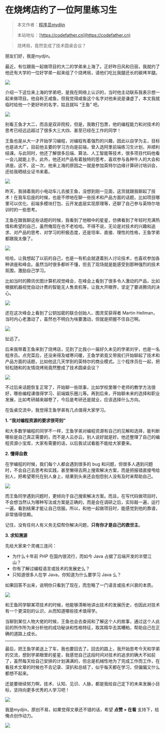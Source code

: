 # 在烧烤店约了一位阿里练习生

> 本文作者：[程序员mydjin](https://yuyuanweb.feishu.cn/wiki/Abldw5WkjidySxkKxU2cQdAtnah)
>
> 本站地址：[https://codefather.cn](https://codefather.cn)

> 烧烤局，竟然变成了技术圆桌会议？

朋友们好，我是mydjin。

最近，有位跟我一起做项目的大二的学弟来上海了。正好昨日风和日丽，我就约了他还有大学的一位好学弟一起来组了个烧烤局，请他们吃比我腿还长的碳烤羊腿。

![](https://pic.yupi.icu/5563/202311051948886.png)

介绍一下这位来上海的学弟吧，是我在网络上认识的，当时他主动联系我表示想一起来做项目。他自称王咸鱼，但我觉得咸鱼这个名字对他来说是谦虚了，本文我就临时给他一个更好听的名字，姑且就叫 “王鱼” 吧。

![](https://pic.yupi.icu/5563/202311051948740.png)

别看王鱼才大二，而且是双非院校，但是，我敢打包票，他的编程能力和对技术的思考已经远远超过了很多大三大四、甚至已经在工作的同学！

王鱼也是从大一才开始学习编程，对编程有着强烈的兴趣，因此以自学为主，目标也是进大厂。目前他主要的学习方向是前端，曾入选阿里前端练习生计划，并顺利结课。与此同时，他还了解很多后端、算法、人工智能等技术，很多项目代码他看一会儿就能上手。此外，他还对产品有着独特的思考，喜欢参与各种牛人的大会和讲座。这不，这一次，他来上海的原因之一就是参加英特尔边缘计算研讨培训会，还给我晒结业证书来着。

![](https://pic.yupi.icu/5563/202311051948129.png)

昨天，我骑着我的小电动车儿去接王鱼，没想到刚一见面，这货就跟我聊起了技术！在我车后座的时候，也是不停地在聊一些技术和产品方面的话题，比如项目哪里可以优化、前端多模块打包、云开发底层实现原理等，还聊了自己参与英特尔培训时的一些思考。

王鱼在跟我聊这些话题的时候，我看到了他眼中的星星，仿佛看到了年轻时充满热情和希望的自己，虽然俺现在也不老哈哈。不得不说，无论是对技术的兴趣和追求、对产品的思考、对学习的积极态度，还是坦率、直接、理性的性格，王鱼学弟都跟我太像了。

![](https://pic.yupi.icu/5563/202311051948713.png)

哈哈，让我想起了以前的自己，也是一有机会就逮着别人讨论技术，也喜欢参加各种讲座和峰会。虽然当时很多都听不懂，但去了现场就是能感受到那种强烈的技术氛围，激励自己学习。

比如当时的腾讯优图计算机视觉峰会，在峰会上看到了很多令人激动的产品，比如根据机器视觉自动计费的智能无人售卖机等，让我大开眼界，坚定了要进腾讯的决心。

![](https://pic.yupi.icu/5563/202311051948966.png)

还在这次峰会上看到了公钥加密的联合创始人、图灵奖获得者 Martin Hellman，当时内心老激动了，虽然也不明白为啥要激动，但就是把握不住自己啊。

![](https://pic.yupi.icu/5563/202311051948073.png)

扯远了。

后来我带着王鱼来到了烧烤店，见到了比我小一届好久未见的学弟刘宇，也是一名程序员。点完菜后，还没来得及嘘寒问暖，王鱼学弟竟又带我们开始聊起了技术和产品方面的话题，比如他这几天学到的英特尔的商业模式。三个程序员在一起，把轻松随和的友情烧烤局竟然整成了技术圆桌会议？

![](https://pic.yupi.icu/5563/202311051948101.png)

不过后来话题恢复正常了，开始聊一些琐事，比如学校里哪个老师的教学方法很好，哪些编程课值得学习、前端娱乐圈儿等。再到后来，开始聊未来的选择和职业发展，比如考研越来越卷了，今后是考研还是就业，应该选择什么方向。

在饭桌交流中，我觉得王鱼学弟有几点值得大家学习。

**1. “我对编程资源的要求很苛刻”**

和大多数学编程的同学不一样，王鱼学弟对编程资源有自己的见解和选择，能判断哪些是自己真正需要的，而不是人云亦云，别人说好就是好。他还整理了自己的编程资源小宝库，大家有需要的话，以后我试试看能不能给大家要来。

**2. 懂得自救**

在学编程的时候，我们每个人都会遇到很多的 bug 和问题，但很多人遇到问题时，不会自己去思考和实践，甚至懒得去网上搜索解决方案，而是把报错直接甩给别人，把希望寄托在别人身上，结果到头来还会抱怨别人没有及时来帮助自己。

![](https://pic.yupi.icu/5563/202311051948168.png)

而王鱼同学遇到问题时，更倾向于自己搜索解决方案。而且，在写代码做项目时，不会想当然认为哪种写法或方案是正确的，而是会在调研之后，实际敲一遍，运行一遍，看到结果才能让自己信服。所以，和他一起做项目时，能感觉到他的靠谱，非常值得信赖。

记住，没有任何人有义务无偿帮你解决问题，**只有你才是自己的救世主**。

**3. 求知溯源**

先给大家来个灵魂三连问：

- 为什么十年前 PHP 在国内很流行，而如今 Java 占据了后端开发的半壁江山？
- 你有了解过编程语言或技术的发展史么？
- 只知道很多人在学 Java，你知道为什么要学习 Java 么？

如果回答不出来，说明你只看到了现在，而忽略了一门语言或技术兴衰的本质。

![](https://pic.yupi.icu/5563/202311051948542.png)

和王鱼同学聊某项技术的时候，他能够清晰地讲出技术的发展历史，也因此对技术有一个更深刻的认识，从而知道哪些技术值得学。

当聊到某位人物大佬的时候，王鱼也会去查阅和了解这个人的故事，通过这个人此前的所作所为来分析他的成功秘诀和性格特征，取其精华去其糟粕，帮助自己在正确的道路上成长。



------



最后，把王鱼学弟送上了车，我也要回去了。回去的路上，我开始思考今天和学弟的交流，想到学弟眼里的星星，我感觉自己这段时间对技术的追求的确大不如前了，虽然每天给自己安排的计划满满的，但总是机械性地为了完成工作而工作，在看技术文章的时候也不去记录、深扒和总结了，似乎每天都在学习，但偏偏又什么都想不起来。

还是要继续努力啊，技术、认知、见识、人脉，都是我给自己定下的未来发展小目标，坚持向更多优秀的人学习吧！

![](https://pic.yupi.icu/5563/202311051948683.png)

我是mydjin，原创不易，如果觉得文章还不错的话，希望 **点赞 + 在看** 支持下，给俺点创作动力。

![](https://pic.yupi.icu/5563/202311051948871.png)